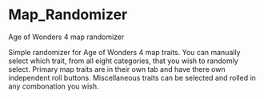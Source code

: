 # Map_Randomizer
Age of Wonders 4 map randomizer

Simple randomizer for Age of Wonders 4 map traits. You can manually select which trait, from all eight categories, that you wish to randomly select. Primary map traits are in their own tab and have there own independent roll buttons. Miscellaneous traits can be selected and rolled in any combonation you wish.
